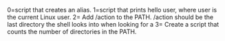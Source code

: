 0=script that creates an alias.
1=script that prints hello user, where user is the current Linux user.
2= Add /action to the PATH. /action should be the last directory the shell looks into when looking for a
3= Create a script that counts the number of directories in the PATH.
